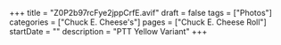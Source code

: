 +++
title = "Z0P2b97rcFye2jppCrfE.avif"
draft = false
tags = ["Photos"]
categories = ["Chuck E. Cheese's"]
pages = ["Chuck E. Cheese Roll"]
startDate = ""
description = "PTT Yellow Variant"
+++
